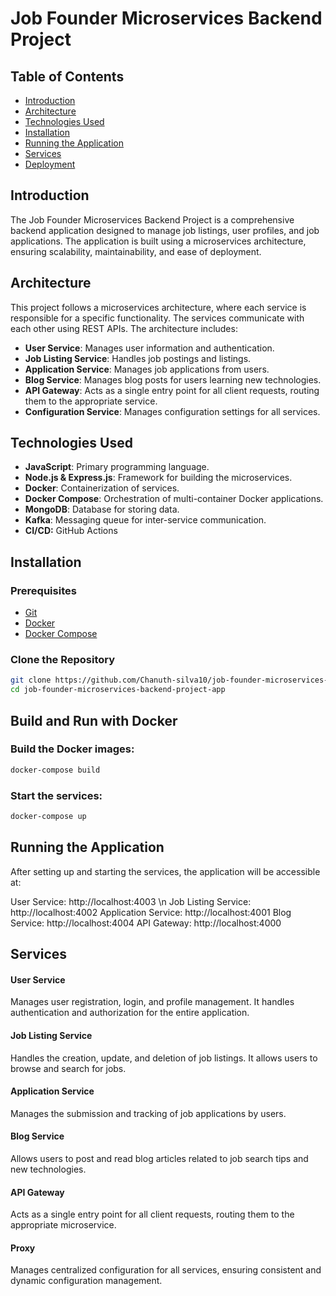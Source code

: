 # Job Founder Microservices Backend Project

## Table of Contents
- [Introduction](#introduction)
- [Architecture](#architecture)
- [Technologies Used](#technologies-used)
- [Installation](#installation)
- [Running the Application](#running-the-application)
- [Services](#services)
- [Deployment](#deployment)

## Introduction
The Job Founder Microservices Backend Project is a comprehensive backend application designed to manage job listings, user profiles, and job applications. The application is built using a microservices architecture, ensuring scalability, maintainability, and ease of deployment.

## Architecture
This project follows a microservices architecture, where each service is responsible for a specific functionality. The services communicate with each other using REST APIs. The architecture includes:
- **User Service**: Manages user information and authentication.
- **Job Listing Service**: Handles job postings and listings.
- **Application Service**: Manages job applications from users.
- **Blog Service**: Manages blog posts for users learning new technologies.
- **API Gateway**: Acts as a single entry point for all client requests, routing them to the appropriate service.
- **Configuration Service**: Manages configuration settings for all services.

## Technologies Used
- **JavaScript**: Primary programming language.
- **Node.js & Express.js**: Framework for building the microservices.
- **Docker**: Containerization of services.
- **Docker Compose**: Orchestration of multi-container Docker applications.
- **MongoDB**: Database for storing data.
- **Kafka**: Messaging queue for inter-service communication.
- **CI/CD:** GitHub Actions

## Installation
### Prerequisites
- [Git](https://git-scm.com/)
- [Docker](https://www.docker.com/)
- [Docker Compose](https://docs.docker.com/compose/)

### Clone the Repository
```bash
git clone https://github.com/Chanuth-silva10/job-founder-microservices-backend-project-app.git
cd job-founder-microservices-backend-project-app
```

## Build and Run with Docker
### Build the Docker images:
```bash
docker-compose build
```

### Start the services:
```bash
docker-compose up
```

## Running the Application
After setting up and starting the services, the application will be accessible at:

User Service: http://localhost:4003 \n
Job Listing Service: http://localhost:4002
Application Service: http://localhost:4001
Blog Service: http://localhost:4004
API Gateway: http://localhost:4000


## Services
#### User Service
Manages user registration, login, and profile management. It handles authentication and authorization for the entire application.

#### Job Listing Service
Handles the creation, update, and deletion of job listings. It allows users to browse and search for jobs.

#### Application Service
Manages the submission and tracking of job applications by users.

#### Blog Service
Allows users to post and read blog articles related to job search tips and new technologies.

#### API Gateway
Acts as a single entry point for all client requests, routing them to the appropriate microservice.

#### Proxy
Manages centralized configuration for all services, ensuring consistent and dynamic configuration management.
